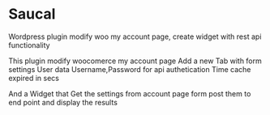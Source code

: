 # Saucal
Wordpress plugin modify woo my account page, create widget with rest api functionality

This plugin modify woocomerce my account page 
Add a new Tab with form settings 
User data
Username,Password for api authetication
Time cache expired in secs

And a Widget that 
Get the settings from account page form  post them to end point and 
display the results


